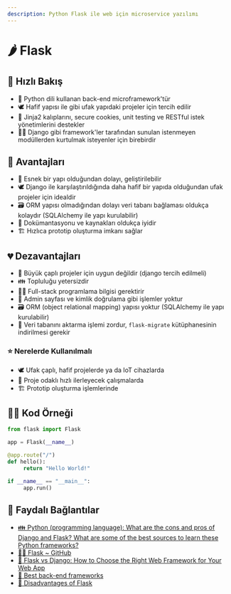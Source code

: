 ```yaml
---
description: Python Flask ile web için microservice yazılımı
---
```

# 🌶️ Flask

## 👀 Hızlı Bakış

* 🐍 Python dili kullanan back-end microframework'tür
* 🕊️ Hafif yapısı ile gibi ufak yapıdaki projeler için tercih edilir
* 🤝 Jinja2 kalıplarını, secure cookies, unit testing ve RESTful istek yönetimlerini destekler
* 💁‍♂️ Django gibi framework'ler tarafından sunulan istenmeyen modüllerden kurtulmak isteyenler için birebirdir

## 💖 Avantajları

* 🧩 Esnek bir yapı olduğundan dolayı, geliştirilebilir
* 🕊️ Django ile karşılaştırıldığında daha hafif bir yapıda olduğundan ufak projeler için idealdir
* 🗃️ ORM yapısı olmadığından dolayı veri tabanı bağlaması oldukça kolaydır (SQLAlchemy ile yapı kurulabilir)
* 📖 Dokümantasyonu ve kaynakları oldukça iyidir
* 🏗️ Hızlıca prototip oluşturma imkanı sağlar

## 💔 Dezavantajları

* 🎳 Büyük çaplı projeler için uygun değildir (django tercih edilmeli)
* 👪 Topluluğu yetersizdir
* 👨‍💻 Full-stack programlama bilgisi gerektirir
* 🤵 Admin sayfası ve kimlik doğrulama gibi işlemler yoktur
* 🗃️ ORM (object relational mapping) yapısı yoktur (SQLAlchemy ile yapı kurulabilir)
* 🚛 Veri tabanını aktarma işlemi zordur, `flask-migrate` kütüphanesinin indirilmesi gerekir

### ⭐ Nerelerde Kullanılmalı

* 🕊️ Ufak çaplı, hafif projelerde ya da IoT cihazlarda
* 🎯 Proje odaklı hızlı ilerleyecek çalışmalarda
* 🏗️ Prototip oluşturma işlemlerinde

## 👨‍💻 Kod Örneği

```python
from flask import Flask 

app = Flask(__name__) 

@app.route("/") 
def hello():
     return "Hello World!"  

if __name__ == "__main__":
     app.run()
```

## 🔗 Faydalı Bağlantılar

* [👪 Python (programming language): What are the cons and pros of Django and Flask? What are some of the best sources to learn these Python frameworks?](https://www.quora.com/Python-programming-language-What-are-the-cons-and-pros-of-Django-and-Flask-What-are-some-of-the-best-sources-to-learn-these-Python-frameworks)
* [👨‍💻 Flask \~ GitHub](https://github.com/pallets/flask)
* [📃 Flask vs Django: How to Choose the Right Web Framework for Your Web App](https://blog.resellerclub.com/flask-vs-django-how-to-choose-the-right-web-framework-for-your-web-app/)
* [📃 Best back-end frameworks](https://www.keycdn.com/blog/best-backend-frameworks)
* [📃 Disadvantages of Flask](https://medium.com/@allwindicaprio/disadvantages-of-flask-33dd8b8726ab)
